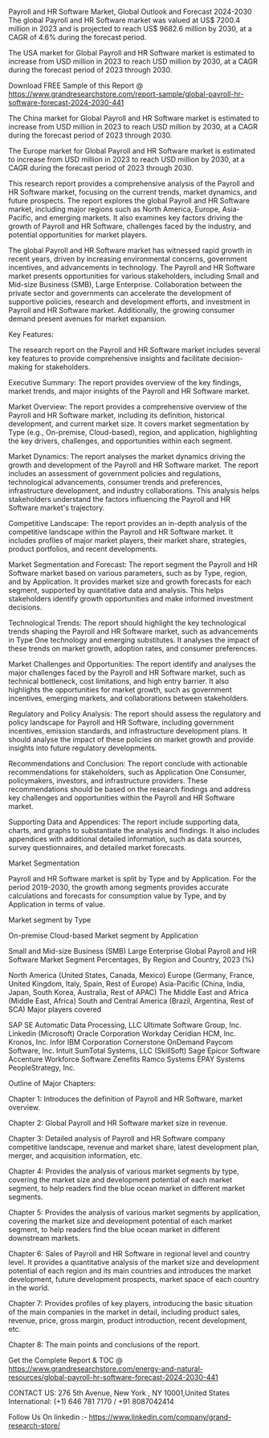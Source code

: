 Payroll and HR Software Market, Global Outlook and Forecast 2024-2030
The global Payroll and HR Software market was valued at US$ 7200.4 million in 2023 and is projected to reach US$ 9682.6 million by 2030, at a CAGR of 4.6% during the forecast period.

The USA market for Global Payroll and HR Software market is estimated to increase from USD million in 2023 to reach USD million by 2030, at a CAGR during the forecast period of 2023 through 2030.

Download FREE Sample of this Report @ https://www.grandresearchstore.com/report-sample/global-payroll-hr-software-forecast-2024-2030-441

The China market for Global Payroll and HR Software market is estimated to increase from USD million in 2023 to reach USD million by 2030, at a CAGR during the forecast period of 2023 through 2030.

The Europe market for Global Payroll and HR Software market is estimated to increase from USD million in 2023 to reach USD million by 2030, at a CAGR during the forecast period of 2023 through 2030.

This research report provides a comprehensive analysis of the Payroll and HR Software market, focusing on the current trends, market dynamics, and future prospects. The report explores the global Payroll and HR Software market, including major regions such as North America, Europe, Asia-Pacific, and emerging markets. It also examines key factors driving the growth of Payroll and HR Software, challenges faced by the industry, and potential opportunities for market players.

The global Payroll and HR Software market has witnessed rapid growth in recent years, driven by increasing environmental concerns, government incentives, and advancements in technology. The Payroll and HR Software market presents opportunities for various stakeholders, including Small and Mid-size Business (SMB), Large Enterprise. Collaboration between the private sector and governments can accelerate the development of supportive policies, research and development efforts, and investment in Payroll and HR Software market. Additionally, the growing consumer demand present avenues for market expansion.

Key Features:

The research report on the Payroll and HR Software market includes several key features to provide comprehensive insights and facilitate decision-making for stakeholders.

Executive Summary: The report provides overview of the key findings, market trends, and major insights of the Payroll and HR Software market.

Market Overview: The report provides a comprehensive overview of the Payroll and HR Software market, including its definition, historical development, and current market size. It covers market segmentation by Type (e.g., On-premise, Cloud-based), region, and application, highlighting the key drivers, challenges, and opportunities within each segment.

Market Dynamics: The report analyses the market dynamics driving the growth and development of the Payroll and HR Software market. The report includes an assessment of government policies and regulations, technological advancements, consumer trends and preferences, infrastructure development, and industry collaborations. This analysis helps stakeholders understand the factors influencing the Payroll and HR Software market's trajectory.

Competitive Landscape: The report provides an in-depth analysis of the competitive landscape within the Payroll and HR Software market. It includes profiles of major market players, their market share, strategies, product portfolios, and recent developments.

Market Segmentation and Forecast: The report segment the Payroll and HR Software market based on various parameters, such as by Type, region, and by Application. It provides market size and growth forecasts for each segment, supported by quantitative data and analysis. This helps stakeholders identify growth opportunities and make informed investment decisions.

Technological Trends: The report should highlight the key technological trends shaping the Payroll and HR Software market, such as advancements in Type One technology and emerging substitutes. It analyses the impact of these trends on market growth, adoption rates, and consumer preferences.

Market Challenges and Opportunities: The report identify and analyses the major challenges faced by the Payroll and HR Software market, such as technical bottleneck, cost limitations, and high entry barrier. It also highlights the opportunities for market growth, such as government incentives, emerging markets, and collaborations between stakeholders.

Regulatory and Policy Analysis: The report should assess the regulatory and policy landscape for Payroll and HR Software, including government incentives, emission standards, and infrastructure development plans. It should analyse the impact of these policies on market growth and provide insights into future regulatory developments.

Recommendations and Conclusion: The report conclude with actionable recommendations for stakeholders, such as Application One Consumer, policymakers, investors, and infrastructure providers. These recommendations should be based on the research findings and address key challenges and opportunities within the Payroll and HR Software market.

Supporting Data and Appendices: The report include supporting data, charts, and graphs to substantiate the analysis and findings. It also includes appendices with additional detailed information, such as data sources, survey questionnaires, and detailed market forecasts.

Market Segmentation

Payroll and HR Software market is split by Type and by Application. For the period 2019-2030, the growth among segments provides accurate calculations and forecasts for consumption value by Type, and by Application in terms of value.

Market segment by Type

On-premise
Cloud-based
Market segment by Application

Small and Mid-size Business (SMB)
Large Enterprise
Global Payroll and HR Software Market Segment Percentages, By Region and Country, 2023 (%)

North America (United States, Canada, Mexico)
Europe (Germany, France, United Kingdom, Italy, Spain, Rest of Europe)
Asia-Pacific (China, India, Japan, South Korea, Australia, Rest of APAC)
The Middle East and Africa (Middle East, Africa)
South and Central America (Brazil, Argentina, Rest of SCA)
Major players covered

SAP SE
Automatic Data Processing, LLC
Ultimate Software Group, Inc.
Linkedin (Microsoft)
Oracle Corporation
Workday
Ceridian HCM, Inc.
Kronos, Inc.
Infor
IBM Corporation
Cornerstone OnDemand
Paycom Software, Inc.
Intuit
SumTotal Systems, LLC (SkillSoft)
Sage
Epicor Software
Accenture
Workforce Software
Zenefits
Ramco Systems
EPAY Systems
PeopleStrategy, Inc.

Outline of Major Chapters:

Chapter 1: Introduces the definition of Payroll and HR Software, market overview.

Chapter 2: Global Payroll and HR Software market size in revenue.

Chapter 3: Detailed analysis of Payroll and HR Software company competitive landscape, revenue and market share, latest development plan, merger, and acquisition information, etc.

Chapter 4: Provides the analysis of various market segments by type, covering the market size and development potential of each market segment, to help readers find the blue ocean market in different market segments.

Chapter 5: Provides the analysis of various market segments by application, covering the market size and development potential of each market segment, to help readers find the blue ocean market in different downstream markets.

Chapter 6: Sales of Payroll and HR Software in regional level and country level. It provides a quantitative analysis of the market size and development potential of each region and its main countries and introduces the market development, future development prospects, market space of each country in the world.

Chapter 7: Provides profiles of key players, introducing the basic situation of the main companies in the market in detail, including product sales, revenue, price, gross margin, product introduction, recent development, etc.

Chapter 8: The main points and conclusions of the report.

Get the Complete Report & TOC @ https://www.grandresearchstore.com/energy-and-natural-resources/global-payroll-hr-software-forecast-2024-2030-441

CONTACT US:
276 5th Avenue, New York , NY 10001,United States
International: (+1) 646 781 7170 / +91 8087042414

Follow Us On linkedin :- https://www.linkedin.com/company/grand-research-store/
